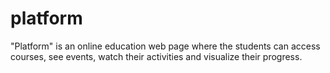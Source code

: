 # platform
"Platform" is an online education web page where the students can access courses, see events, watch their activities and visualize their progress. 
